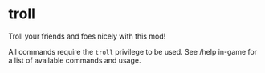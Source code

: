 # troll
Troll your friends and foes nicely with this mod!

All commands require the `troll` privilege to be used. See /help in-game for a list of available commands and usage.
